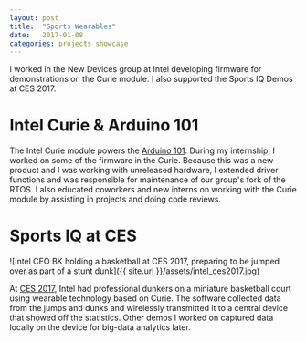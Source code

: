 ```yaml
---
layout: post
title:  "Sports Wearables"
date:   2017-01-08
categories: projects showcase
---
```


I worked in the New Devices group at Intel developing firmware for demonstrations on the Curie module.
I also supported the Sports IQ Demos at CES 2017.

# Intel Curie & Arduino 101
The Intel Curie module powers the [Arduino 101](https://www.arduino.cc/en/Main/ArduinoBoard101). During my internship, I worked on some of the firmware in the Curie. Because this was a new product and I was working with unreleased hardware, I extended driver functions and was responsible for maintenance of our group's fork of the RTOS. I also educated coworkers and new interns on working with the Curie module by assisting in projects and doing code reviews.

# Sports IQ at CES
![Intel CEO BK holding a basketball at CES 2017, preparing to be jumped over as part of a stunt dunk]({{ site.url }}/assets/intel_ces2017.jpg)

At [CES 2017](https://iq.intel.com/ces-2017-tech-pushes-performance/), Intel had professional dunkers on a miniature basketball court using wearable technology based on Curie. The software collected data from the jumps and dunks and wirelessly transmitted it to a central device that showed off the statistics. Other demos I worked on captured data locally on the device for big-data analytics later.
